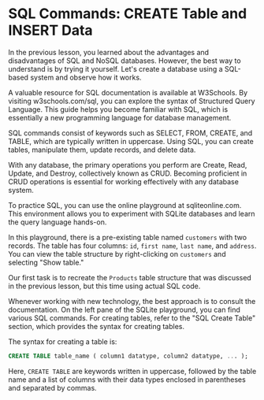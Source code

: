 # SQL Commands: CREATE Table and INSERT Data

In the previous lesson, you learned about the advantages and disadvantages of SQL and NoSQL databases. However, the best way to understand is by trying it yourself. Let's create a database using a SQL-based system and observe how it works.

A valuable resource for SQL documentation is available at W3Schools. By visiting w3schools.com/sql, you can explore the syntax of Structured Query Language. This guide helps you become familiar with SQL, which is essentially a new programming language for database management.

SQL commands consist of keywords such as SELECT, FROM, CREATE, and TABLE, which are typically written in uppercase. Using SQL, you can create tables, manipulate them, update records, and delete data.

With any database, the primary operations you perform are Create, Read, Update, and Destroy, collectively known as CRUD. Becoming proficient in CRUD operations is essential for working effectively with any database system.

To practice SQL, you can use the online playground at sqliteonline.com. This environment allows you to experiment with SQLite databases and learn the query language hands-on.

In this playground, there is a pre-existing table named `customers` with two records. The table has four columns: `id`, `first name`, `last name`, and `address`. You can view the table structure by right-clicking on `customers` and selecting "Show table."

Our first task is to recreate the `Products` table structure that was discussed in the previous lesson, but this time using actual SQL code.

Whenever working with new technology, the best approach is to consult the documentation. On the left pane of the SQLite playground, you can find various SQL commands. For creating tables, refer to the "SQL Create Table" section, which provides the syntax for creating tables.

The syntax for creating a table is:

```sql
CREATE TABLE table_name ( column1 datatype, column2 datatype, ... );
```

Here, `CREATE TABLE` are keywords written in uppercase, followed by the table name and a list of columns with their data types enclosed in parentheses and separated by commas.

